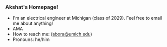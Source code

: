 ### Akshat's Homepage!



-  I'm an electrical engineer at Michigan (class of 2029). Feel free to email me about anything!
- AMA 
- How to reach me: (abora@umich.edu)
- Pronouns: he/him
